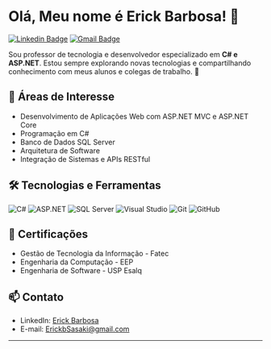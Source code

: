 # Olá, Meu nome é Erick Barbosa! 👋

[![Linkedin Badge](https://img.shields.io/badge/-Erick%20Barbosa-blue?style=flat-square&logo=Linkedin&logoColor=white&link=https://www.linkedin.com/in/erick-barbosaragnarsoft/)](https://www.linkedin.com/in/erick-barbosaragnarsoft/)
[![Gmail Badge](https://img.shields.io/badge/-ErickbSasaki@gmail.com-c14438?style=flat-square&logo=Gmail&logoColor=white&link=mailto:ErickbSasaki@gmail.com)](mailto:ErickbSasaki@gmail.com)

Sou professor de tecnologia e desenvolvedor especializado em **C# e ASP.NET**. Estou sempre explorando novas tecnologias e compartilhando conhecimento com meus alunos e colegas de trabalho. 🚀

## 🚀 Áreas de Interesse

- Desenvolvimento de Aplicações Web com ASP.NET MVC e ASP.NET Core
- Programação em C#
- Banco de Dados SQL Server
- Arquitetura de Software
- Integração de Sistemas e APIs RESTful

## 🛠 Tecnologias e Ferramentas

![C#](https://img.shields.io/badge/-C%23-239120?style=flat-square&logo=c-sharp&logoColor=white)
![ASP.NET](https://img.shields.io/badge/-ASP.NET-512BD4?style=flat-square&logo=dotnet&logoColor=white)
![SQL Server](https://img.shields.io/badge/-SQL%20Server-CC2927?style=flat-square&logo=microsoft-sql-server&logoColor=white)
![Visual Studio](https://img.shields.io/badge/-Visual%20Studio-5C2D91?style=flat-square&logo=visual-studio&logoColor=white)
![Git](https://img.shields.io/badge/-Git-F05032?style=flat-square&logo=git&logoColor=white)
![GitHub](https://img.shields.io/badge/-GitHub-181717?style=flat-square&logo=github)

## 💼 Certificações

- Gestão de Tecnologia da Informação - Fatec
- Engenharia da Computação - EEP
- Engenharia de Software - USP Esalq

## 📫 Contato

- LinkedIn: [Erick Barbosa](https://www.linkedin.com/in/erick-barbosaragnarsoft/)
- E-mail: [ErickbSasaki@gmail.com](mailto:ErickbSasaki@gmail.com)

---


